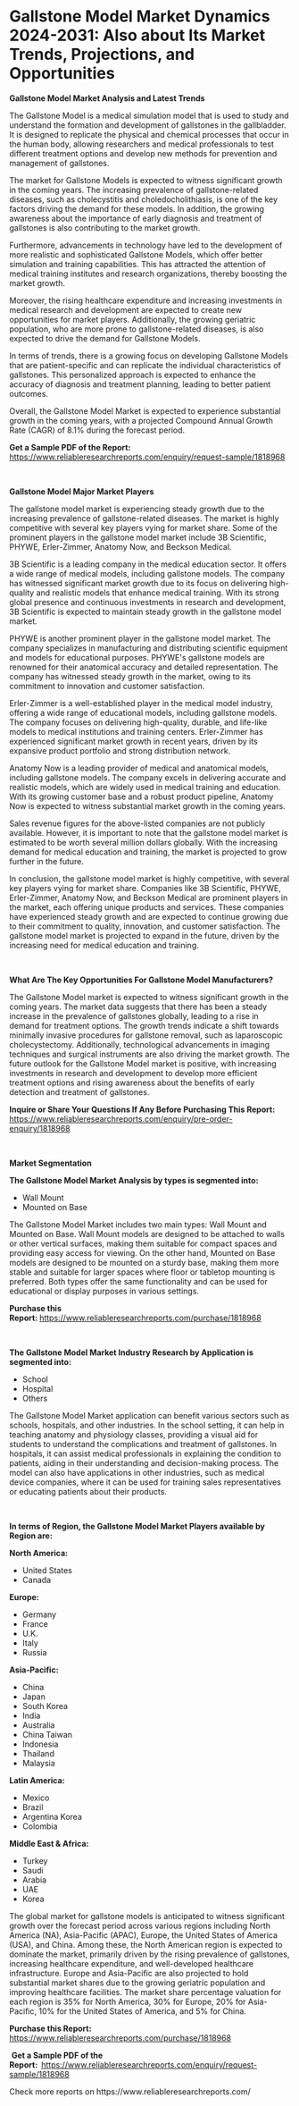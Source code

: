 <p><h1>Gallstone Model Market Dynamics 2024-2031: Also about Its Market Trends, Projections, and Opportunities</h1></p><p><strong>Gallstone Model Market Analysis and Latest Trends</strong></p>
<p><p>The Gallstone Model is a medical simulation model that is used to study and understand the formation and development of gallstones in the gallbladder. It is designed to replicate the physical and chemical processes that occur in the human body, allowing researchers and medical professionals to test different treatment options and develop new methods for prevention and management of gallstones.</p><p>The market for Gallstone Models is expected to witness significant growth in the coming years. The increasing prevalence of gallstone-related diseases, such as cholecystitis and choledocholithiasis, is one of the key factors driving the demand for these models. In addition, the growing awareness about the importance of early diagnosis and treatment of gallstones is also contributing to the market growth.</p><p>Furthermore, advancements in technology have led to the development of more realistic and sophisticated Gallstone Models, which offer better simulation and training capabilities. This has attracted the attention of medical training institutes and research organizations, thereby boosting the market growth.</p><p>Moreover, the rising healthcare expenditure and increasing investments in medical research and development are expected to create new opportunities for market players. Additionally, the growing geriatric population, who are more prone to gallstone-related diseases, is also expected to drive the demand for Gallstone Models.</p><p>In terms of trends, there is a growing focus on developing Gallstone Models that are patient-specific and can replicate the individual characteristics of gallstones. This personalized approach is expected to enhance the accuracy of diagnosis and treatment planning, leading to better patient outcomes.</p><p>Overall, the Gallstone Model Market is expected to experience substantial growth in the coming years, with a projected Compound Annual Growth Rate (CAGR) of 8.1% during the forecast period.</p></p>
<p><strong>Get a Sample PDF of the Report:&nbsp;</strong> <a href="https://www.reliableresearchreports.com/enquiry/request-sample/1818968">https://www.reliableresearchreports.com/enquiry/request-sample/1818968</a></p>
<p>&nbsp;</p>
<p><strong>Gallstone Model Major Market Players</strong></p>
<p><p>The gallstone model market is experiencing steady growth due to the increasing prevalence of gallstone-related diseases. The market is highly competitive with several key players vying for market share. Some of the prominent players in the gallstone model market include 3B Scientific, PHYWE, Erler-Zimmer, Anatomy Now, and Beckson Medical.</p><p>3B Scientific is a leading company in the medical education sector. It offers a wide range of medical models, including gallstone models. The company has witnessed significant market growth due to its focus on delivering high-quality and realistic models that enhance medical training. With its strong global presence and continuous investments in research and development, 3B Scientific is expected to maintain steady growth in the gallstone model market.</p><p>PHYWE is another prominent player in the gallstone model market. The company specializes in manufacturing and distributing scientific equipment and models for educational purposes. PHYWE's gallstone models are renowned for their anatomical accuracy and detailed representation. The company has witnessed steady growth in the market, owing to its commitment to innovation and customer satisfaction.</p><p>Erler-Zimmer is a well-established player in the medical model industry, offering a wide range of educational models, including gallstone models. The company focuses on delivering high-quality, durable, and life-like models to medical institutions and training centers. Erler-Zimmer has experienced significant market growth in recent years, driven by its expansive product portfolio and strong distribution network.</p><p>Anatomy Now is a leading provider of medical and anatomical models, including gallstone models. The company excels in delivering accurate and realistic models, which are widely used in medical training and education. With its growing customer base and a robust product pipeline, Anatomy Now is expected to witness substantial market growth in the coming years.</p><p>Sales revenue figures for the above-listed companies are not publicly available. However, it is important to note that the gallstone model market is estimated to be worth several million dollars globally. With the increasing demand for medical education and training, the market is projected to grow further in the future.</p><p>In conclusion, the gallstone model market is highly competitive, with several key players vying for market share. Companies like 3B Scientific, PHYWE, Erler-Zimmer, Anatomy Now, and Beckson Medical are prominent players in the market, each offering unique products and services. These companies have experienced steady growth and are expected to continue growing due to their commitment to quality, innovation, and customer satisfaction. The gallstone model market is projected to expand in the future, driven by the increasing need for medical education and training.</p></p>
<p>&nbsp;</p>
<p><strong>What Are The Key Opportunities For Gallstone Model Manufacturers?</strong></p>
<p><p>The Gallstone Model market is expected to witness significant growth in the coming years. The market data suggests that there has been a steady increase in the prevalence of gallstones globally, leading to a rise in demand for treatment options. The growth trends indicate a shift towards minimally invasive procedures for gallstone removal, such as laparoscopic cholecystectomy. Additionally, technological advancements in imaging techniques and surgical instruments are also driving the market growth. The future outlook for the Gallstone Model market is positive, with increasing investments in research and development to develop more efficient treatment options and rising awareness about the benefits of early detection and treatment of gallstones.</p></p>
<p><strong>Inquire or Share Your Questions If Any Before Purchasing This Report:</strong> <a href="https://www.reliableresearchreports.com/enquiry/pre-order-enquiry/1818968">https://www.reliableresearchreports.com/enquiry/pre-order-enquiry/1818968</a></p>
<p>&nbsp;</p>
<p><strong>Market Segmentation</strong></p>
<p><strong>The Gallstone Model Market Analysis by types is segmented into:</strong></p>
<p><ul><li>Wall Mount</li><li>Mounted on Base</li></ul></p>
<p><p>The Gallstone Model Market includes two main types: Wall Mount and Mounted on Base. Wall Mount models are designed to be attached to walls or other vertical surfaces, making them suitable for compact spaces and providing easy access for viewing. On the other hand, Mounted on Base models are designed to be mounted on a sturdy base, making them more stable and suitable for larger spaces where floor or tabletop mounting is preferred. Both types offer the same functionality and can be used for educational or display purposes in various settings.</p></p>
<p><strong>Purchase this Report:&nbsp;</strong><a href="https://www.reliableresearchreports.com/purchase/1818968">https://www.reliableresearchreports.com/purchase/1818968</a></p>
<p>&nbsp;</p>
<p><strong>The Gallstone Model Market Industry Research by Application is segmented into:</strong></p>
<p><ul><li>School</li><li>Hospital</li><li>Others</li></ul></p>
<p><p>The Gallstone Model Market application can benefit various sectors such as schools, hospitals, and other industries. In the school setting, it can help in teaching anatomy and physiology classes, providing a visual aid for students to understand the complications and treatment of gallstones. In hospitals, it can assist medical professionals in explaining the condition to patients, aiding in their understanding and decision-making process. The model can also have applications in other industries, such as medical device companies, where it can be used for training sales representatives or educating patients about their products.</p></p>
<p>&nbsp;</p>
<p><strong>In terms of Region, the Gallstone Model Market Players available by Region are:</strong></p>
<p>
    <p> <strong> North America: </strong>
        <ul>
            <li>United States</li>
            <li>Canada</li>
        </ul>
        </p> 
    <p> <strong> Europe: </strong>
        <ul>
            <li>Germany</li>
            <li>France</li>
            <li>U.K.</li>
            <li>Italy</li>
            <li>Russia</li>
        </ul>
        </p> 
    <p> <strong> Asia-Pacific: </strong>
        <ul>
            <li>China</li>
            <li>Japan</li>
            <li>South Korea</li>
            <li>India</li>
            <li>Australia</li>
            <li>China Taiwan</li>
            <li>Indonesia</li>
            <li>Thailand</li>
            <li>Malaysia</li>
        </ul>
        </p> 
    <p> <strong> Latin America: </strong>
        <ul>
            <li>Mexico</li>
            <li>Brazil</li>
            <li>Argentina Korea</li>
            <li>Colombia</li>
        </ul>
        </p> 
    <p> <strong> Middle East & Africa: </strong>
        <ul>
            <li>Turkey</li>
            <li>Saudi</li>
            <li>Arabia</li>
            <li>UAE</li>
            <li>Korea</li>
        </ul>
    </p>
    </p>
<p><p>The global market for gallstone models is anticipated to witness significant growth over the forecast period across various regions including North America (NA), Asia-Pacific (APAC), Europe, the United States of America (USA), and China. Among these, the North American region is expected to dominate the market, primarily driven by the rising prevalence of gallstones, increasing healthcare expenditure, and well-developed healthcare infrastructure. Europe and Asia-Pacific are also projected to hold substantial market shares due to the growing geriatric population and improving healthcare facilities. The market share percentage valuation for each region is 35% for North America, 30% for Europe, 20% for Asia-Pacific, 10% for the United States of America, and 5% for China.</p></p>
<p><strong>Purchase this Report: </strong><a href="https://www.reliableresearchreports.com/purchase/1818968">https://www.reliableresearchreports.com/purchase/1818968</a></p>
<p>&nbsp;<strong>Get a Sample PDF of the Report:&nbsp;&nbsp;</strong><a href="https://www.reliableresearchreports.com/enquiry/request-sample/1818968">https://www.reliableresearchreports.com/enquiry/request-sample/1818968</a></p>
<p><strong></strong></p>
<p>Check more reports on https://www.reliableresearchreports.com/</p>